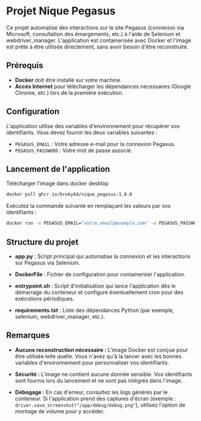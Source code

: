 # Projet Nique Pegasus

Ce projet automatise des interactions sur le site Pegasus (connexion via Microsoft, consultation des émargements, etc.) à l'aide de Selenium et webdriver_manager. L'application est containerisée avec Docker et l'image est prête à être utilisée directement, sans avoir besoin d'être reconstruite.

## Prérequis

- **Docker** doit être installé sur votre machine.
- **Accès Internet** pour télécharger les dépendances nécessaires (Google Chrome, etc.) lors de la première exécution.

## Configuration

L'application utilise des variables d'environnement pour récupérer vos identifiants. Vous devez fournir les deux variables suivantes :

- `PEGASUS_EMAIL` : Votre adresse e-mail pour la connexion Pegasus.
- `PEGASUS_PASSWORD` : Votre mot de passe associé.

## Lancement de l'application

Télécharger l'image dans docker desktop

```bash
docker pull ghcr.io/broky64/nique_pegasus:1.0.0
```

Exécutez la commande suivante en remplaçant les valeurs par vos identifiants :

```bash
docker run -e PEGASUS_EMAIL="votre.email@example.com" -e PEGASUS_PASSWORD="votreMotDePasse" nique_pegasus
```

## Structure du projet
- **app.py** : Script principal qui automatise la connexion et les interactions sur Pegasus via Selenium.

- **DockerFile** : Fichier de configuration pour containeriser l'application.

- **entrypoint.sh** : Script d'initialisation qui lance l'application dès le démarrage du conteneur et configure éventuellement cron pour des exécutions périodiques.

- **requirements.txt** : Liste des dépendances Python (par exemple, selenium, webdriver_manager, etc.).

## Remarques

- **Aucune reconstruction nécessaire :**
L'image Docker est conçue pour être utilisée telle quelle. Vous n'avez qu'à la lancer avec les bonnes variables d'environnement pour personnaliser vos identifiants.

- **Sécurité :**
L'image ne contient aucune donnée sensible. Vos identifiants sont fournis lors du lancement et ne sont pas intégrés dans l'image.

- **Débogage :**
En cas d'erreur, consultez les logs générés par le conteneur. Si l'application prend des captures d'écran (exemple : ```driver.save_screenshot("/app/debug/debug.png"```), utilisez l'option de montage de volume pour y accéder.
